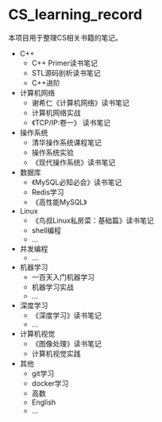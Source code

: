 # CS_learning_record
本项目用于整理CS相关书籍的笔记。

- C++
    - C++ Primer读书笔记
    - STL源码剖析读书笔记
    - C++进阶
- 计算机网络
    - 谢希仁《计算机网络》读书笔记
    - 计算机网络实战
    - 《TCP/IP:卷一》 读书笔记
- 操作系统
    - 清华操作系统课程笔记
    - 操作系统实验
    - 《现代操作系统》读书笔记
- 数据库
    - 《MySQL必知必会》读书笔记
    - Redis学习
    - 《高性能MySQL》
- Linux
    - 《鸟叔Linux私房菜：基础篇》读书笔记
    - shell编程
    - ...
- 并发编程
    - ...
- 机器学习
    - 一百天入门机器学习
    - 机器学习实战
    - ...
- 深度学习
    - 《深度学习》读书笔记
    - ...
- 计算机视觉
    - 《图像处理》读书笔记
    - 计算机视觉实践
- 其他
    - git学习
    - docker学习
    - 高数
    - English
    - ...
